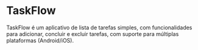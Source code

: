 # TaskFlow
TaskFlow é um aplicativo de lista de tarefas simples, com funcionalidades para adicionar, concluir e excluir tarefas, com suporte para múltiplas plataformas (Android/iOS).
